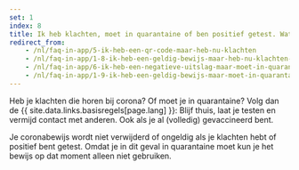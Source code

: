 ```yaml
---
set: 1
index: 8
title: Ik heb klachten, moet in quarantaine of ben positief getest. Wat moet ik doen? En wat gebeurt er met mijn coronabewijs?
redirect_from: 
    - /nl/faq-in-app/5-ik-heb-een-qr-code-maar-heb-nu-klachten
    - /nl/faq-in-app/1-8-ik-heb-een-geldig-bewijs-maar-heb-nu-klachten-mag-ik-alsnog-naar-binnen
    - /nl/faq-in-app/6-ik-heb-een-negatieve-uitslag-maar-moet-in-quarantaine-van-ggd
    - /nl/faq-in-app/1-9-ik-heb-een-geldig-bewijs-maar-moet-in-quarantaine-blijven-van-de-ggd
---
```

Heb je klachten die horen bij corona? Of moet je in quarantaine? Volg dan de {{ site.data.links.basisregels[page.lang] }}: Blijf thuis, laat je testen en vermijd contact met anderen. Ook als je al (volledig) gevaccineerd bent.     

Je coronabewijs wordt niet verwijderd of ongeldig als je klachten hebt of positief bent getest. Omdat je in dit geval in quarantaine moet kun je het bewijs op dat moment alleen niet gebruiken.
